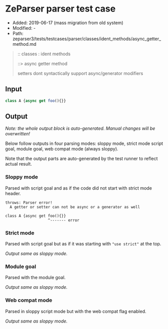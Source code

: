# ZeParser parser test case

- Added: 2019-06-17 (mass migration from old system)
- Modified: -
- Path: zeparser3/tests/testcases/parser/classes/ident_methods/async_getter_method.md

> :: classes : ident methods
>
> ::> async getter method
>
> setters dont syntactically support async/generator modifiers

## Input

`````js
class A {async get foo(){}}
`````

## Output

_Note: the whole output block is auto-generated. Manual changes will be overwritten!_

Below follow outputs in four parsing modes: sloppy mode, strict mode script goal, module goal, web compat mode (always sloppy).

Note that the output parts are auto-generated by the test runner to reflect actual result.

### Sloppy mode

Parsed with script goal and as if the code did not start with strict mode header.

`````
throws: Parser error!
  A getter or setter can not be async or a generator as well

class A {async get foo(){}}
                   ^------- error
`````

### Strict mode

Parsed with script goal but as if it was starting with `"use strict"` at the top.

_Output same as sloppy mode._

### Module goal

Parsed with the module goal.

_Output same as sloppy mode._

### Web compat mode

Parsed in sloppy script mode but with the web compat flag enabled.

_Output same as sloppy mode._
